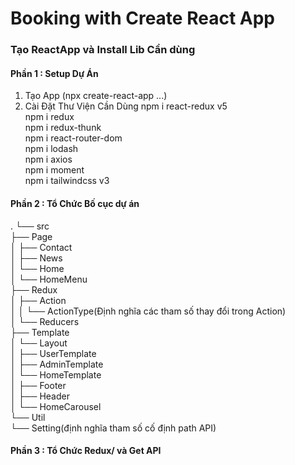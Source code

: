 # Booking with Create React App
### Tạo ReactApp và Install Lib Cần dùng
#### Phần 1 : Setup Dự Án
  1. Tạo App (npx create-react-app ...)
  2. Cài Đặt Thư Viện Cần Dùng
        npm i react-redux v5 </br>
        npm i redux </br>
        npm i redux-thunk </br>
        npm i react-router-dom </br>
        npm i lodash </br>
        npm i axios </br>
        npm i moment </br>
        npm i tailwindcss v3 </br>
#### Phần 2 : Tổ Chức Bố cục dự án 
.
└── src</br>
    ├── Page</br>
    │   ├── Contact</br>
    │   ├── News</br>
    │   └── Home</br>
    │       └── HomeMenu</br>
    ├── Redux</br>
    │   ├── Action</br>
    │   │   └── ActionType(Định nghĩa các tham số thay đổi trong Action)</br>
    │   └── Reducers</br>
    ├── Template</br>
    │   └── Layout</br>
    │       ├── UserTemplate</br>
    │       ├── AdminTemplate</br>
    │       └── HomeTemplate</br>
    │           ├── Footer</br>
    │           ├── Header</br>
    │           └── HomeCarousel</br>
    └── Util</br>
        └── Setting(định nghĩa tham số cố định path API)</br>


#### Phần 3 : Tổ Chức Redux/ và Get API